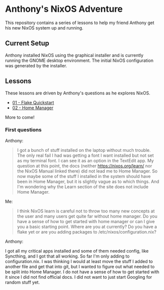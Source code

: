 # Anthony's NixOS Adventure

This repository contains a series of lessons to help my friend Anthony get his
new NixOS system up and running.

## Current Setup

Anthony installed NixOS using the graphical installer and is currently running
the GNOME desktop environment. The initial NixOS configuration was generated by
the installer.

## Lessons

These lessons are driven by Anthony's questions as he explores NixOS.

- [01 - Flake Quickstart](./01-flake-quickstart.md)
- [02 - Home Manager](./02-home-manager.md)

More to come!

### First questions

Anthony:

> I got a bunch of stuff installed on the laptop without much trouble. The only
> real fail I had was getting a font I want installed but not set as my terminal
> font. I can see it as an option in the TextEdit app. My question at this
> point, the docs (neither https://nixos.org/learn/ nor the NixOS Manual linked
> there) did not lead me to Home Manager. So now maybe some of the stuff I
> installed in the system should have been in Home Manager, but it is slightly
> vague as to which things. And I'm wondering why the Learn section of the site
> does not include Home Manager.

Me:

> I think NixOS learn is careful not to throw too many new concepts at the user
> and many users get quite far without home manager. Do you have a sense of how
> to get started with home manager or can I give you a basic starting point.
> Where are you at currently? Do you have a flake yet or are you adding packages
> to /etc/nixos/configuration.nix?

Anthony:

I got all my critical apps installed and some of them needed config, like
Syncthing, and I got that all working. So far I'm only adding to
configuration.nix. I was thinking I would at least move the stuff I added to
another file and get that into git, but I wanted to figure out what needed to be
split into Home Manager. I do not have a sense of how to get started with it
since I did not find official docs. I did not want to just start Googling for
random stuff yet.
